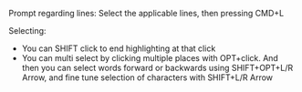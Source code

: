 Prompt regarding lines: Select the applicable lines, then pressing CMD+L

Selecting:
- You can SHIFT click to end highlighting at that click
- You can multi select by clicking multiple places with OPT+click. And then you can select words forward or backwards using SHIFT+OPT+L/R Arrow, and fine tune selection of characters with SHIFT+L/R Arrow